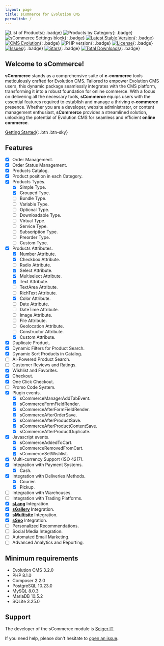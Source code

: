 ```yaml
---
layout: page
title: sCommerce for Evolution CMS
permalink: /
---
```


![List of Products](https://github.com/user-attachments/assets/8dd1127c-5055-4795-954c-95eb75eadf31){: .badge}
![Products by Category](https://github.com/user-attachments/assets/c6d9a6e3-aad4-4efd-b775-0ee626a4714c){: .badge}
![sCommerce Settings block](https://github.com/user-attachments/assets/3c2283bf-a2b8-4af1-a01b-97e88b0ecc21){: .badge}
[![Latest Stable Version](https://img.shields.io/packagist/v/seiger/sCommerce?label=version)](https://packagist.org/packages/seiger/scommerce){: .badge}
[![CMS Evolution](https://img.shields.io/badge/CMS-Evolution-brightgreen.svg)](https://github.com/evolution-cms/evolution){: .badge}
![PHP version](https://img.shields.io/packagist/php-v/seiger/scommerce){: .badge}
[![License](https://img.shields.io/packagist/l/seiger/scommerce)](https://packagist.org/packages/seiger/scommerce){: .badge}
[![Issues](https://img.shields.io/github/issues/Seiger/sCommerce)](https://github.com/Seiger/sCommerce/issues){: .badge}
[![Stars](https://img.shields.io/packagist/stars/Seiger/scommerce)](https://packagist.org/packages/seiger/scommerce){: .badge}
[![Total Downloads](https://img.shields.io/packagist/dt/seiger/scommerce)](https://packagist.org/packages/seiger/scommerce){: .badge}

## Welcome to sCommerce!

**sCommerce** stands as a comprehensive suite of **e-commerce** tools meticulously crafted
for Evolution CMS. Tailored to empower Evolution CMS users, this dynamic package
seamlessly integrates with the CMS platform, transforming it into a robust foundation
for online commerce. With a focus on delivering all the necessary tools, **sCommerce**
equips users with the essential features required to establish and manage a thriving
**e-commerce** presence. Whether you are a developer, website administrator, or content
management enthusiast, **sCommerce** provides a streamlined solution, unlocking the potential
of Evolution CMS for seamless and efficient **online commerce**.

[Getting Started]({{site.baseurl}}/getting-started/){: .btn .btn-sky}

## Features

- [x] Order Management.
- [x] Order Status Management.
- [x] Products Catalog.
- [x] Product position in each Category.
- [x] Products Types.
  - [x] Simple Type.
  - [x] Grouped Type.
  - [ ] Bundle Type.
  - [ ] Variable Type.
  - [ ] Optional Type.
  - [ ] Downloadable Type.
  - [ ] Virtual Type.
  - [ ] Service Type.
  - [ ] Subscription Type.
  - [ ] Preorder Type.
  - [ ] Custom Type.
- [x] Products Attributes.
  - [x] Number Attribute.
  - [x] Checkbox Attribute.
  - [ ] Radio Attribute.
  - [x] Select Attribute.
  - [x] Multiselect Attribute.
  - [x] Text Attribute.
  - [ ] TextArea Attribute.
  - [ ] RichText Attribute.
  - [x] Color Attribute.
  - [ ] Date Attribute.
  - [ ] DateTime Attribute.
  - [ ] Image Attribute.
  - [ ] File Attribute.
  - [ ] Geolocation Attribute.
  - [ ] Constructor Attribute.
  - [x] Custom Attribute.
- [x] Duplicate Product.
- [x] Dynamic Filters for Product Search.
- [x] Dynamic Sort Products in Catalog.
- [ ] AI-Powered Product Search.
- [ ] Customer Reviews and Ratings.
- [x] Wishlist and Favorites.
- [x] Checkout.
- [x] One Click Checkout.
- [ ] Promo Code System.
- [x] Plugin events.
  - [x] sCommerceManagerAddTabEvent.
  - [x] sCommerceFormFieldRender.
  - [x] sCommerceAfterFormFieldRender.
  - [x] sCommerceAfterOrderSave.
  - [x] sCommerceAfterProductSave.
  - [x] sCommerceAfterProductContentSave.
  - [x] sCommerceAfterProductDuplicate.
- [x] Javascript events.
  - [x] sCommerceAddedToCart.
  - [x] sCommerceRemovedFromCart.
  - [x] sCommerceSetWishlist.
- [x] Multi-currency Support (ISO 4217).
- [x] Integration with Payment Systems.
  - [x] Cash.
- [x] Integration with Deliveries Methods.
  - [x] Courier.
  - [x] Pickup.
- [ ] Integration with Warehouses.
- [ ] Integration with Trading Platforms.
- [x] **[sLang](https://github.com/Seiger/sLang)** Integration.
- [x] **[sGallery](https://github.com/Seiger/sGallery)** Integration.
- [x] **[sMultisite](https://github.com/Seiger/sMultisite)** Integration.
- [x] **[sSeo](https://github.com/Seiger/sSeo)** Integration.
- [ ] Personalized Recommendations.
- [ ] Social Media Integration.
- [ ] Automated Email Marketing.
- [ ] Advanced Analytics and Reporting.

## Minimum requirements

- Evolution CMS 3.2.0
- PHP 8.1.0
- Composer 2.2.0
- PostgreSQL 10.23.0
- MySQL 8.0.3
- MariaDB 10.5.2
- SQLite 3.25.0

## Support

The developer of the sCommerce module is [Seiger IT](https://seigerit.com/).

If you need help, please don't hesitate to [open an issue]({{site.support}}).
